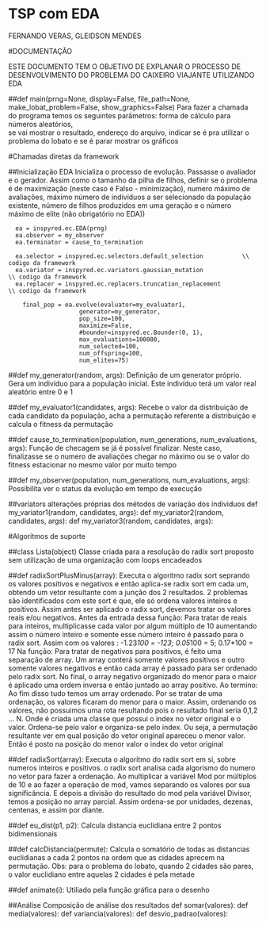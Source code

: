 # TSP com EDA
FERNANDO VERAS, GLEIDSON MENDES

#DOCUMENTAÇÃO

ESTE DOCUMENTO TEM O OBJETIVO DE EXPLANAR O PROCESSO DE DESENVOLVIMENTO DO
PROBLEMA DO CAIXEIRO VIAJANTE UTILIZANDO EDA
				
##def main(prng=None, display=False, file_path=None, make_lobat_problem=False, show_graphics=False)
        Para fazer a chamada do programa temos os seguintes parâmetros: forma de cálculo para números aleatórios,  
        se vai mostrar o resultado, endereço do arquivo, indicar se é pra utilizar o problema do lobato e se é parar mostrar os gráficos

#Chamadas diretas da framework

##Inicialização EDA
			Inicializa o processo de evolução. Passasse o avaliador e o gerador. Assim como o tamanho da pilha de filhos, definir se o problema é de maximização (neste caso é Falso - minimização), numero máximo de avaliações, máximo número de indivíduos a ser selecionado da população existente, número de filhos produzidos em uma geração e o número máximo de elite (não obrigatório no EDA))

      ea = inspyred.ec.EDA(prng)
      ea.observer = my_observer
      ea.terminator = cause_to_termination

      ea.selector = inspyred.ec.selectors.default_selection           \\ codigo da framework
      ea.variator = inspyred.ec.variators.gaussian_mutation						\\ codigo da framework
      ea.replacer = inspyred.ec.replacers.truncation_replacement			\\ codigo da framework
      
	    final_pop = ea.evolve(evaluator=my_evaluator1,
	                    generator=my_generator,
	                    pop_size=100,
	                    maximize=False,
	                    #bounder=inspyred.ec.Bounder(0, 1),
	                    max_evaluations=100000,
	                    num_selected=100,
	                    num_offspring=100,
	                    num_elites=75)
      
##def my_generator(random, args):
			 Definição de um generator próprio. Gera um indivíduo para a população inicial. Este indivíduo terá um valor real aleatório entre 0 e 1
			 
##def my_evaluator1(candidates, args):
			 Recebe o valor da distribuição de cada candidato da população, acha a permutação referente a distribuição e calcula o fitness da permutação
  
##def cause_to_termination(population, num_generations, num_evaluations, args):
			Função de checagem se já é possível finalizar. Neste caso, finalizasse se o numero de avaliações chegar no máximo ou se o valor do fitness estacionar no mesmo valor por muito tempo

##def my_observer(population, num_generations, num_evaluations, args):
			Possibilita ver o status da evolução em tempo de execução

##variators
			alterações próprias dos métodos de variação dos individuos
			def my_variator1(random, candidates, args):
			def my_variator2(random, candidates, args):
			def my_variator3(random, candidates, args):				
			
#Algoritmos de suporte

##class Lista(object)
			Classe criada para a resolução do radix sort proposto sem utilização de uma organização com loops encadeados
				
##def radixSortPlusMinus(array):
			Executa o algoritmo radix sort seprando os valores positivos e negativos e então aplica-se radix sort em cada um, obtendo um vetor resultante com a junção dos 2 resultados.
			2 problemas são identificados com este sort é que, ele só ordena valores inteiros e positivos. Assim antes ser aplicado o radix sort, devemos tratar os valores reais e/ou negativos.
			Antes da entrada dessa função:
			     Para tratar de reais para inteiros, multiplicasse cada valor por algum múltiplo de 10 aumentando assim o número inteiro e somente esse número inteiro é passado para o radix sort. Assim com os valores : -1.23*100 = -123; 0.05*100 = 5; 0.17*100 = 17
			Na função:
			     Para tratar de negativos para positivos, é feito uma separação de array. Um array conterá somente valores positivos e outro somente valores negativos e então cada array é passado para ser ordenado pelo radix sort. No final, o array negativo organizado do menor para o maior é aplicado uma ordem inversa e então juntado ao array positivo.
			Ao termino:
					Ao fim disso tudo temos um array ordenado. Por se tratar de uma ordenação, os valores ficaram do menor para o maior. Assim, ordenando os valores, não possuimos uma rota resultando pois o resultado final seria 0,1,2 ... N. Onde é criada uma classe que possui o index no vetor original e o valor. Ordena-se pelo valor e organiza-se pelo index. Ou seja, a permutação resultante ver em qual posição do vetor original apareceu o menor valor. Então é posto na posição do menor valor o index do vetor original
					
##def radixSort(array):
			Executa o algoritmo do radix sort em si, sobre numeros inteiros e positivos.
			o radix sort analisa cada algorismo do numero no vetor para fazer a ordenação. Ao multiplicar a variável Mod por múltiplos de 10 e ao fazer a operação de mod, vamos separando os valores por sua significância. E depois a divisão do resultado do mod pela variável Divisor, temos a posição no array parcial. Assim ordena-se por unidades, dezenas, centenas, e assim por diante.
			
##def eu_dist(p1, p2):
			Calcula distancia euclidiana entre 2 pontos bidimensionais
			
##def calcDistancia(permute):
			Calcula o somatório de todas as distancias euclidianas a cada 2 pontos na ordem que as cidades aprecem na permutação.
			Obs: para o problema do lobato, quando 2 cidades são pares, o valor euclidiano entre aquelas 2 cidades é pela metade
			
##def animate(i):
			Utiliado pela função gráfica para o desenho
			
##Análise
			Composição de análise dos resultados
			def somar(valores):
			def media(valores):
			def variancia(valores):
			def desvio_padrao(valores):
			

			
